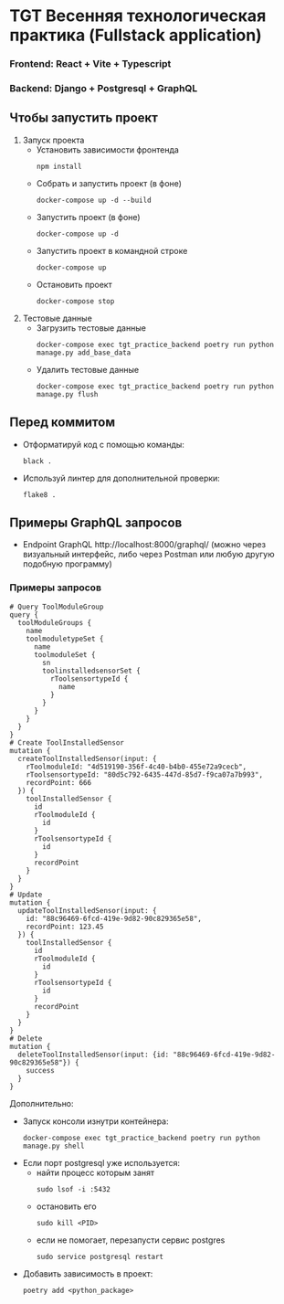 # TGT Весенняя технологическая практика (Fullstack application)
### Frontend: React + Vite + Typescript
### Backend: Django + Postgresql + GraphQL

## Чтобы запустить проект
1. Запуск проекта
   * Установить зависимости фронтенда
     ```commandline 
     npm install
     ```
   * Собрать и запустить проект (в фоне)
     ```commandline
     docker-compose up -d --build
     ```
   * Запустить проект (в фоне)
     ```commandline
     docker-compose up -d
     ```
   * Запустить проект в командной строке
     ```commandline
     docker-compose up
     ```
   * Остановить проект
     ```commandline
     docker-compose stop
     ```
2. Тестовые данные
   * Загрузить тестовые данные
     ```commandline
     docker-compose exec tgt_practice_backend poetry run python manage.py add_base_data
     ```
   * Удалить тестовые данные
     ```commandline
     docker-compose exec tgt_practice_backend poetry run python manage.py flush
     ```
## Перед коммитом
*  Отформатируй код с помощью команды:
    ```commandline
    black .
    ```
*  Используй линтер для дополнительной проверки:
    ```commandline
    flake8 .
    ```
## Примеры GraphQL запросов
* Endpoint GraphQL http://localhost:8000/graphql/ (можно через визуальный интерфейс, либо через Postman или любую другую подобную программу)

### Примеры запросов

```
# Query ToolModuleGroup
query {
  toolModuleGroups {
    name
    toolmoduletypeSet {
      name
      toolmoduleSet {
        sn
        toolinstalledsensorSet {
          rToolsensortypeId {
            name
          }
        }
      }
    }
  }
}
# Create ToolInstalledSensor
mutation {
  createToolInstalledSensor(input: {
    rToolmoduleId: "4d519190-356f-4c40-b4b0-455e72a9cecb",
    rToolsensortypeId: "80d5c792-6435-447d-85d7-f9ca07a7b993",
    recordPoint: 666
  }) {
    toolInstalledSensor {
      id
      rToolmoduleId {
        id
      }
      rToolsensortypeId {
        id
      }
      recordPoint
    }
  }
}
# Update
mutation {
  updateToolInstalledSensor(input: {
    id: "88c96469-6fcd-419e-9d82-90c829365e58",
    recordPoint: 123.45
  }) {
    toolInstalledSensor {
      id
      rToolmoduleId {
        id
      }
      rToolsensortypeId {
        id
      }
      recordPoint
    }
  }
}
# Delete
mutation {
  deleteToolInstalledSensor(input: {id: "88c96469-6fcd-419e-9d82-90c829365e58"}) {
    success
  }
}
```


Дополнительно:
* Запуск консоли изнутри контейнера:
  ```commandline
  docker-compose exec tgt_practice_backend poetry run python manage.py shell 
  ```
* Если порт postgresql уже используется:
  * найти процесс которым занят
    ```commandline
    sudo lsof -i :5432
    ```
  * остановить его
    ```commandline
    sudo kill <PID>
    ```
  * если не помогает, перезапусти сервис postgres
    ```commandline
    sudo service postgresql restart 
    ```
* Добавить зависимость в проект:
  ```commandline
  poetry add <python_package>
  ```